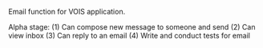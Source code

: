 Email function for VOIS application.

Alpha stage:
	(1) Can compose new message to someone and send
	(2) Can view inbox
	(3) Can reply to an email
	(4) Write and conduct tests for email

